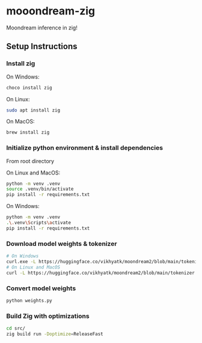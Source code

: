 # mooondream-zig

Moondream inference in zig!

## Setup Instructions

### Install zig

On Windows:

```bash
choco install zig
```

On Linux:

```bash
sudo apt install zig
```

On MacOS:

```bash
brew install zig
```

### Initialize python environment & install dependencies

From root directory

On Linux and MacOS:

```bash
python -m venv .venv
source .venv/bin/activate
pip install -r requirements.txt
```

On Windows:

```bash
python -m venv .venv
.\.venv\Scripts\activate
pip install -r requirements.txt
```

### Download model weights & tokenizer

```bash
# On Windows
curl.exe -L https://huggingface.co/vikhyatk/moondream2/blob/main/tokenizer.json -o src/tokenizer.json && curl.exe -L https://huggingface.co/vikhyatk/moondream2/blob/main/model.safetensors -o model.safetensors
# On Linux and MacOS
curl -L https://huggingface.co/vikhyatk/moondream2/blob/main/tokenizer.json -o src/tokenizer.json && curl -L https://huggingface.co/vikhyatk/moondream2/blob/main/model.safetensors -o model.safetensors
```

### Convert model weights

```bash
python weights.py
```

### Build Zig with optimizations

```bash
cd src/
zig build run -Doptimize=ReleaseFast
```
